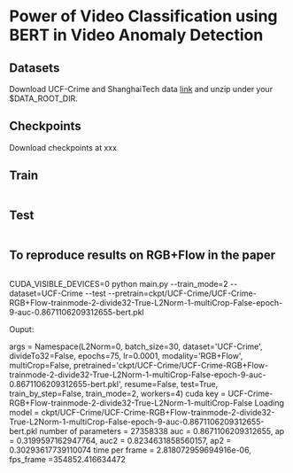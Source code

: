 # Power of Video Classification using BERT in Video Anomaly Detection 

## Datasets

Download UCF-Crime and ShanghaiTech data [link](https://drive.google.com/file/d/18nlV4YjPM93o-SdnPQrvauMN_v-oizmZ/view?usp=sharing) and unzip under your $DATA_ROOT_DIR.


## Checkpoints 
Download checkpoints at xxx 


## Train 
```python main.py
```

## Test 
```python main.py --test --pretrain checkpoint --dataset UCF-Crime 
```

## To reproduce results on RGB+Flow in the paper 

```python main.py --test --pretrain checkpoint --dataset UCF-Crime 
```

CUDA_VISIBLE_DEVICES=0 python main.py --train_mode=2 --dataset=UCF-Crime --test --pretrain=ckpt/UCF-Crime/UCF-Crime-RGB+Flow-trainmode-2-divide32-True-L2Norm-1-multiCrop-False-epoch-9-auc-0.8671106209312655-bert.pkl

Ouput: 

args =  Namespace(L2Norm=0, batch_size=30, dataset='UCF-Crime', divideTo32=False, epochs=75, lr=0.0001, modality='RGB+Flow', multiCrop=False, pretrained='ckpt/UCF-Crime/UCF-Crime-RGB+Flow-trainmode-2-divide32-True-L2Norm-1-multiCrop-False-epoch-9-auc-0.8671106209312655-bert.pkl', resume=False, test=True, train_by_step=False, train_mode=2, workers=4)
cuda
key =  UCF-Crime-RGB+Flow-trainmode-2-divide32-True-L2Norm-1-multiCrop-False
Loading model =  ckpt/UCF-Crime/UCF-Crime-RGB+Flow-trainmode-2-divide32-True-L2Norm-1-multiCrop-False-epoch-9-auc-0.8671106209312655-bert.pkl
number of parameters =  27358338
auc = 0.8671106209312655, ap = 0.3199597162947764, auc2 = 0.8234631858560157, ap2 = 0.30293617739110074
time per frame = 2.818072959694916e-06,  fps_frame =354852.416634472






